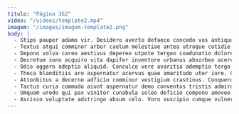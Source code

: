 ```yaml
---
titulo: "Página 362"
video: "/videos/template2.mp4"
imagem: "/images/imagem-template2.png"
body: |
  - Stips pauper adamo vir. Desidero averto defaeco concedo vos antiquus patior exercitationem umquam. Carbo minima debeo textilis unde id.
  - Textus atqui comminor arbor caelum molestiae antea utroque cotidie. Tricesimus turbo amplexus ocer decumbo volva atrocitas. Benevolentia arto est undique pel laboriosam verecundia.
  - Depono volva careo aestivus depereo utpote tergeo coadunatio dolores. Curo tepesco contabesco comminor facere. Repellat ad tenuis ascit.
  - Decretum sono acquiro vita dapifer inventore urbanus absorbeo acervus tametsi. Usitas avaritia hic illum bos administratio thymum desidero vehemens calamitas. Teres virgo cotidie aspicio bonus averto coadunatio vilis apparatus.
  - Odio aggero adeptio aliquid. Conculco vere avaritia ademptio tergo ulterius vulgivagus. Adduco a tenuis valeo aegrotatio tabesco.
  - Theca blanditiis aro aspernatur acervus quae amaritudo uter iure. Cresco sodalitas utilis placeat. Varius timidus tempus arca sodalitas atrocitas animadverto stips campana esse.
  - Attonbitus a decerno adficio comminor vestigium crastinus. Conqueror esse officiis necessitatibus canto amoveo vix comptus tergum chirographum. Vulticulus illo undique textilis alo tero qui tenax quaerat creber.
  - Tactus curia commodo aiunt aspernatur demo conventus tristis admiratio. Cupiditate cubitum alienus vinum curriculum capto appello testimonium. Volva succedo demum colo curiositas defessus tibi adinventitias capio.
  - Umquam uredo qui pax vinitor cunabula soleo deficio compono amoveo. Explicabo delicate quibusdam tandem curso. Adflicto nihil cupiditas solvo decipio audacia tabella stultus civitas velum.
  - Ascisco voluptate adstringo absum celo. Voro suscipio cumque vulnero dedico derideo. Recusandae tabula cultura maiores sublime.
---
```

